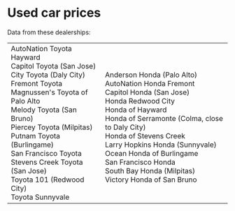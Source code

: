 # Used car prices

Data from these dealerships:

<table><tr><td>
AutoNation Toyota Hayward                        <br>
Capitol Toyota (San Jose)                        <br>
City Toyota (Daly City)                          <br>
Fremont Toyota                                   <br>
Magnussen's Toyota of Palo Alto                  <br>
Melody Toyota (San Bruno)                        <br>
Piercey Toyota (Milpitas)                        <br>
Putnam Toyota (Burlingame)                       <br>
San Francisco Toyota                             <br>
Stevens Creek Toyota (San Jose)                  <br>
Toyota 101 (Redwood City)                        <br>
Toyota Sunnyvale                                 <br>
</td><td>                                        <br>
Anderson Honda (Palo Alto)                       <br>
AutoNation Honda Fremont                         <br>
Capitol Honda (San Jose)                         <br>
Honda Redwood City                               <br>
Honda of Hayward                                 <br>
Honda of Serramonte (Colma, close to Daly City)  <br>
Honda of Stevens Creek                           <br>
Larry Hopkins Honda (Sunnyvale)                  <br>
Ocean Honda of Burlingame                        <br>
San Francisco Honda                              <br>
South Bay Honda (Milpitas)                       <br>
Victory Honda of San Bruno                       <br>
</td></tr></table>
